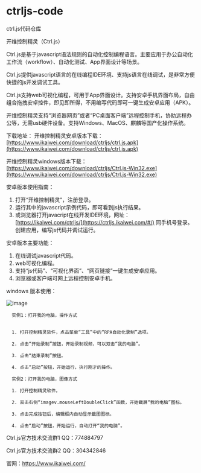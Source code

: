 # ctrljs-code
ctrl.js代码仓库

开维控制精灵（Ctrl.js）

Ctrl.js是基于javascript语法规则的自动化控制编程语言。主要应用于办公自动化工作流（workflow）、自动化测试、App界面设计等场景。

Ctrl.js提供javascript语言的在线编程IDE环境、支持js语言在线调试，是非常方便快捷的js开发调试工具。

Ctrl.js支持web可视化编程，可用于App界面设计。支持安卓手机界面布局，自由组合拖拽安卓控件，即见即所得，不用编写代码即可一键生成安卓应用（APK）。

开维控制精灵支持“浏览器网页”或者“PC桌面客户端”远程控制手机，协助远程办公等，无需usb硬件设备。支持Windows、MacOS、麒麟等国产化操作系统。

下载地址：
开维控制精灵安卓版本下载：[https://www.ikaiwei.com/download/ctrljs/ctrl.js.apk](https://www.ikaiwei.com/download/ctrljs/ctrl.js.apk)

开维控制精灵windows版本下载：[https://www.ikaiwei.com/download/ctrljs/Ctrl.js-Win32.exe](https://www.ikaiwei.com/download/ctrljs/Ctrl.js-Win32.exe)

安卓版本使用指南：
1.	打开“开维控制精灵”，注册登录。
2.	运行其中的javascript示例代码，即可看到js执行结果。
3.	或浏览器打开javacript在线开发IDE环境，网址：[https://ikaiwei.com/ctrljs/](https://ctrljs.ikaiwei.com/#/)
    同手机号登录。创建应用，编写js代码并调试运行。

安卓版本主要功能：
1.	在线调试javascript代码。
2.	web可视化编程。
3.	支持“js代码”、“可视化界面”、“网页链接”一键生成安卓应用。
4.	浏览器或客户端可网上远程控制安卓手机。

windows 版本使用：

![image](https://github.com/ctrljshaha/ctrljs-code/assets/81617159/b2a29087-afb6-49bd-9149-fd096de4278d)

      实例1：打开我的电脑，操作方式


      1. 打开控制精灵软件，点击菜单“工具”中的“RPA自动化录制”选项。

      2. 点击“开始录制”按钮，开始录制视频，可以双击“我的电脑”。

      3. 点击“结束录制”按钮。

      4. 点击“启动”按钮，开始运行，执行刚才的操作。

      实例2：打开我的电脑，图像方式

      1. 打开控制精灵软件。

      2. 双击右侧“imagev.mouseLeftDoubleClick”函数，开始截屏“我的电脑”图标。

      3. 点击完成按钮后，编辑框内自动显示截图图标。

      4. 点击“启动”按钮，开始运行，自动打开“我的电脑”。

Ctrl.js官方技术交流群1 QQ：774884797

Ctrl.js官方技术交流群2 QQ：304342846

官网：https://www.ikaiwei.com/



